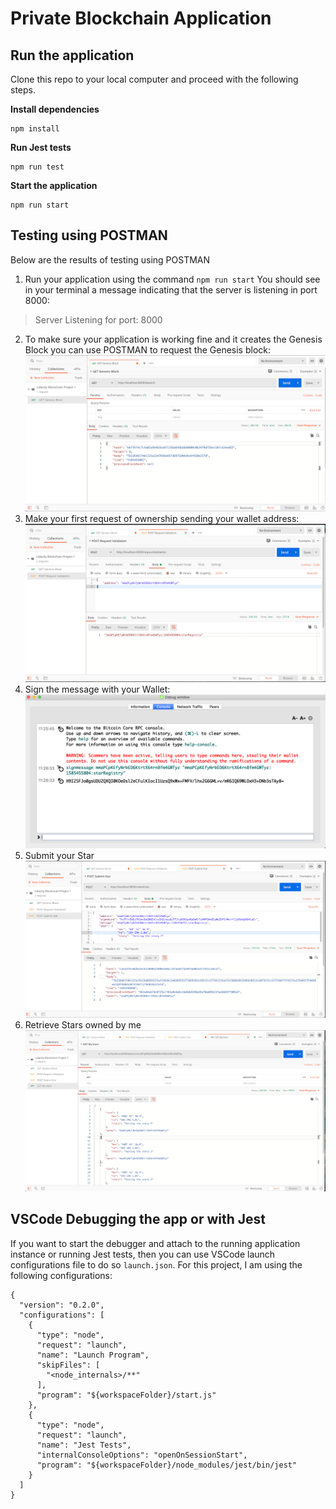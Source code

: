 # Private Blockchain Application

## Run the application

Clone this repo to your local computer and proceed with the following steps.

**Install dependencies**

```
npm install
```

**Run Jest tests**

```
npm run test
```

**Start the application**

```
npm run start
```

## Testing using POSTMAN

Below are the results of testing using POSTMAN

1. Run your application using the command `npm run start`
You should see in your terminal a message indicating that the server is listening in port 8000:
> Server Listening for port: 8000

2. To make sure your application is working fine and it creates the Genesis Block you can use POSTMAN to request the Genesis block:
    ![Request: http://localhost:8000/block/0 ](./tests/img/test-1-get-genesis-block.png)
3. Make your first request of ownership sending your wallet address:
    ![Request: http://localhost:8000/requestValidation ](./tests/img/test-2-post-request-validation.png)
4. Sign the message with your Wallet:
    ![Use the Wallet to sign a message](./tests/img/test-3-sign-message-with-bitcoin-wallet.png)
5. Submit your Star
     ![Request: http://localhost:8000/submitstar](./tests/img/test-4-post-submit-star.png)
6. Retrieve Stars owned by me
    ![Request: http://localhost:8000/blocks/<WALLET_ADDRESS>](./tests/img/test-5-get-my-stars.png)

## VSCode Debugging the app or with Jest

If you want to start the debugger and attach to the running application instance or running Jest tests, then you can use VSCode launch configurations file to do so `launch.json`. For this project, I am using the following configurations:

```
{
  "version": "0.2.0",
  "configurations": [
    {
      "type": "node",
      "request": "launch",
      "name": "Launch Program",
      "skipFiles": [
        "<node_internals>/**"
      ],
      "program": "${workspaceFolder}/start.js"
    },
    {
      "type": "node",
      "request": "launch",
      "name": "Jest Tests",
      "internalConsoleOptions": "openOnSessionStart",
      "program": "${workspaceFolder}/node_modules/jest/bin/jest"
    }
  ]
}
```